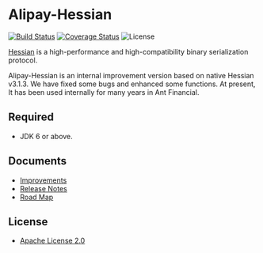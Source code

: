 # Alipay-Hessian

[![Build Status](https://travis-ci.org/alipay/alipay-hessian.svg?branch=master)](https://travis-ci.org/alipay/alipay-hessian)
[![Coverage Status](https://codecov.io/gh/alipay/alipay-hessian/branch/master/graph/badge.svg)](https://codecov.io/gh/alipay/alipay-hessian)
![License](https://img.shields.io/badge/license-Apache--2.0-green.svg)

[Hessian](http://hessian.caucho.com/#Java) is a high-performance and high-compatibility binary serialization protocol.

Alipay-Hessian is an internal improvement version based on native Hessian v3.1.3. We have fixed some bugs and enhanced some functions. At present, It has been used internally for many years in Ant Financial. 

## Required
 - JDK 6 or above.

## Documents
 - [Improvements](https://github.com/alipay/alipay-hessian/wiki/Improvements)
 - [Release Notes](https://github.com/alipay/alipay-hessian/wiki/ReleaseNotes)
 - [Road Map](https://github.com/alipay/alipay-hessian/wiki/RoadMap)

## License
 - [Apache License 2.0](https://github.com/alipay/alipay-hessian/blob/master/LICENSE)
